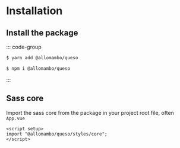 # Installation

## Install the package

::: code-group

```sh [yarn]
$ yarn add @allomambo/queso
```

```sh [npm]
$ npm i @allomambo/queso
```

:::

## Sass core

Import the sass core from the package in your project root file, often `App.vue`

```vue
<script setup>
import "@allomambo/queso/styles/core";
</script>
```
